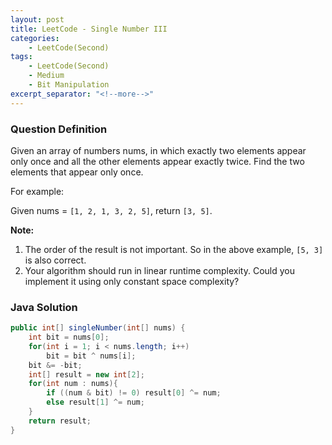 ```yaml
---
layout: post
title: LeetCode - Single Number III
categories:
    - LeetCode(Second)
tags:
    - LeetCode(Second)
    - Medium
    - Bit Manipulation
excerpt_separator: "<!--more-->"
---
```


### Question Definition
Given an array of numbers nums, in which exactly two elements appear only once and all the other elements appear exactly twice. Find the two elements that appear only once.
<!--more-->
For example:

Given nums = `[1, 2, 1, 3, 2, 5]`, return `[3, 5]`.

**Note:**
1. The order of the result is not important. So in the above example, `[5, 3]` is also correct.
2. Your algorithm should run in linear runtime complexity. Could you implement it using only constant space complexity?
### Java Solution
```java
public int[] singleNumber(int[] nums) {
    int bit = nums[0];
    for(int i = 1; i < nums.length; i++)
        bit = bit ^ nums[i];
    bit &= -bit;
    int[] result = new int[2];
    for(int num : nums){
        if ((num & bit) != 0) result[0] ^= num;
        else result[1] ^= num;
    }
    return result;
}
```
